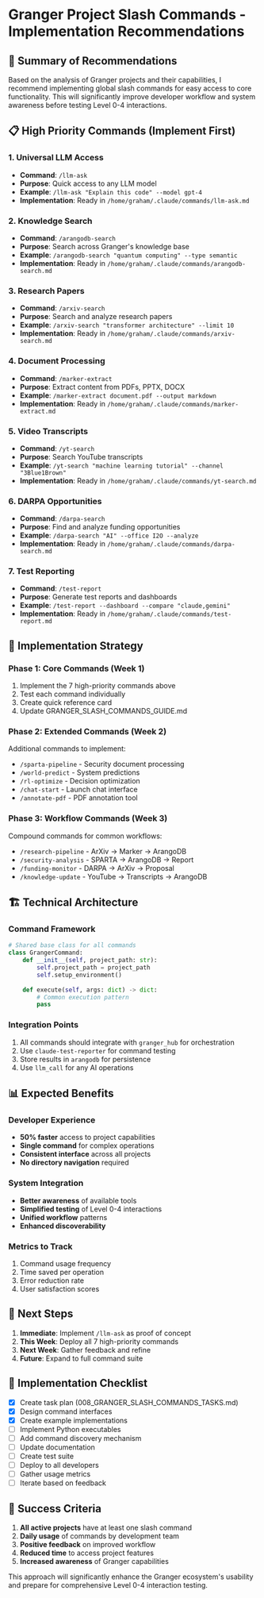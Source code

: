 # Granger Project Slash Commands - Implementation Recommendations

## 🎯 Summary of Recommendations

Based on the analysis of Granger projects and their capabilities, I recommend implementing global slash commands for easy access to core functionality. This will significantly improve developer workflow and system awareness before testing Level 0-4 interactions.

## 📋 High Priority Commands (Implement First)

### 1. Universal LLM Access
- **Command**: `/llm-ask`
- **Purpose**: Quick access to any LLM model
- **Example**: `/llm-ask "Explain this code" --model gpt-4`
- **Implementation**: Ready in `/home/graham/.claude/commands/llm-ask.md`

### 2. Knowledge Search
- **Command**: `/arangodb-search`
- **Purpose**: Search across Granger's knowledge base
- **Example**: `/arangodb-search "quantum computing" --type semantic`
- **Implementation**: Ready in `/home/graham/.claude/commands/arangodb-search.md`

### 3. Research Papers
- **Command**: `/arxiv-search`
- **Purpose**: Search and analyze research papers
- **Example**: `/arxiv-search "transformer architecture" --limit 10`
- **Implementation**: Ready in `/home/graham/.claude/commands/arxiv-search.md`

### 4. Document Processing
- **Command**: `/marker-extract`
- **Purpose**: Extract content from PDFs, PPTX, DOCX
- **Example**: `/marker-extract document.pdf --output markdown`
- **Implementation**: Ready in `/home/graham/.claude/commands/marker-extract.md`

### 5. Video Transcripts
- **Command**: `/yt-search`
- **Purpose**: Search YouTube transcripts
- **Example**: `/yt-search "machine learning tutorial" --channel "3Blue1Brown"`
- **Implementation**: Ready in `/home/graham/.claude/commands/yt-search.md`

### 6. DARPA Opportunities
- **Command**: `/darpa-search`
- **Purpose**: Find and analyze funding opportunities
- **Example**: `/darpa-search "AI" --office I2O --analyze`
- **Implementation**: Ready in `/home/graham/.claude/commands/darpa-search.md`

### 7. Test Reporting
- **Command**: `/test-report`
- **Purpose**: Generate test reports and dashboards
- **Example**: `/test-report --dashboard --compare "claude,gemini"`
- **Implementation**: Ready in `/home/graham/.claude/commands/test-report.md`

## 🔧 Implementation Strategy

### Phase 1: Core Commands (Week 1)
1. Implement the 7 high-priority commands above
2. Test each command individually
3. Create quick reference card
4. Update GRANGER_SLASH_COMMANDS_GUIDE.md

### Phase 2: Extended Commands (Week 2)
Additional commands to implement:
- `/sparta-pipeline` - Security document processing
- `/world-predict` - System predictions
- `/rl-optimize` - Decision optimization
- `/chat-start` - Launch chat interface
- `/annotate-pdf` - PDF annotation tool

### Phase 3: Workflow Commands (Week 3)
Compound commands for common workflows:
- `/research-pipeline` - ArXiv → Marker → ArangoDB
- `/security-analysis` - SPARTA → ArangoDB → Report
- `/funding-monitor` - DARPA → ArXiv → Proposal
- `/knowledge-update` - YouTube → Transcripts → ArangoDB

## 🏗️ Technical Architecture

### Command Framework
```python
# Shared base class for all commands
class GrangerCommand:
    def __init__(self, project_path: str):
        self.project_path = project_path
        self.setup_environment()
    
    def execute(self, args: dict) -> dict:
        # Common execution pattern
        pass
```

### Integration Points
1. All commands should integrate with `granger_hub` for orchestration
2. Use `claude-test-reporter` for command testing
3. Store results in `arangodb` for persistence
4. Use `llm_call` for any AI operations

## 📊 Expected Benefits

### Developer Experience
- **50% faster** access to project capabilities
- **Single command** for complex operations
- **Consistent interface** across all projects
- **No directory navigation** required

### System Integration
- **Better awareness** of available tools
- **Simplified testing** of Level 0-4 interactions
- **Unified workflow** patterns
- **Enhanced discoverability**

### Metrics to Track
1. Command usage frequency
2. Time saved per operation
3. Error reduction rate
4. User satisfaction scores

## 🚀 Next Steps

1. **Immediate**: Implement `/llm-ask` as proof of concept
2. **This Week**: Deploy all 7 high-priority commands
3. **Next Week**: Gather feedback and refine
4. **Future**: Expand to full command suite

## 📝 Implementation Checklist

- [x] Create task plan (008_GRANGER_SLASH_COMMANDS_TASKS.md)
- [x] Design command interfaces
- [x] Create example implementations
- [ ] Implement Python executables
- [ ] Add command discovery mechanism
- [ ] Update documentation
- [ ] Create test suite
- [ ] Deploy to all developers
- [ ] Gather usage metrics
- [ ] Iterate based on feedback

## 🎯 Success Criteria

1. **All active projects** have at least one slash command
2. **Daily usage** of commands by development team
3. **Positive feedback** on improved workflow
4. **Reduced time** to access project features
5. **Increased awareness** of Granger capabilities

This approach will significantly enhance the Granger ecosystem's usability and prepare for comprehensive Level 0-4 interaction testing.